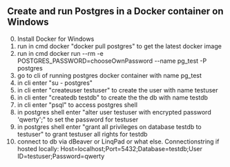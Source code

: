 ## Create and run Postgres in a Docker container on Windows

0. Install Docker for Windows
1. run in cmd docker "docker pull postgres" to get the latest docker image
2. run in cmd docker run --rm -e POSTGRES_PASSWORD=chooseOwnPassword --name pg_test -P postgres
3. go to cli of running postgres docker container with name pg_test
4. in cli enter "su - postgres"
5. in cli enter "createuser testuser" to create the user with name testuser
6. in cli enter "createdb testdb" to create the the db with name testdb
7. in cli enter "psql" to access postgres shell
8. in postgres shell enter "alter user testuser with encrypted password 'qwerty';" to set the password for testuser
9. in postgres shell enter "grant all privileges on database testdb to testuser" to grant testuser all rights for testdb
10. connect to db via dBeaver or LinqPad or what else. Connectionstring if hosted locally: Host=localhost;Port=5432;Database=testdb;User ID=testuser;Password=qwerty
